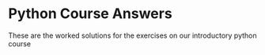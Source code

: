 # Python Course Answers
These are the worked solutions for the exercises on our introductory python course
